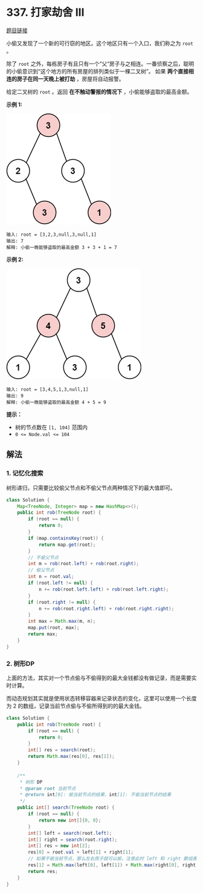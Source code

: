 # 337. 打家劫舍 III

[题目链接](https://leetcode.cn/problems/house-robber-iii/)

小偷又发现了一个新的可行窃的地区。这个地区只有一个入口，我们称之为 `root` 。

除了 `root` 之外，每栋房子有且只有一个“父“房子与之相连。一番侦察之后，聪明的小偷意识到“这个地方的所有房屋的排列类似于一棵二叉树”。 如果 **两个直接相连的房子在同一天晚上被打劫** ，房屋将自动报警。

给定二叉树的 `root` 。返回 **在不触动警报的情况下** ，小偷能够盗取的最高金额。

**示例 1:**

![img](images/337-1.jpg)

```
输入: root = [3,2,3,null,3,null,1]
输出: 7 
解释: 小偷一晚能够盗取的最高金额 3 + 3 + 1 = 7
```

**示例 2:**

![img](images/337-2.jpg)

```
输入: root = [3,4,5,1,3,null,1]
输出: 9
解释: 小偷一晚能够盗取的最高金额 4 + 5 = 9
```

**提示：**

- 树的节点数在 `[1, 104]` 范围内
- `0 <= Node.val <= 104`

## 解法

### 1. 记忆化搜索

树形递归，只需要比较偷父节点和不偷父节点两种情况下的最大值即可。

```java
class Solution {
    Map<TreeNode, Integer> map = new HashMap<>();
    public int rob(TreeNode root) {
        if (root == null) {
            return 0;
        }
        if (map.containsKey(root)) {
            return map.get(root);
        }
        // 不偷父节点
        int m = rob(root.left) + rob(root.right);
        // 偷父节点
        int n = root.val;
        if (root.left != null) {
            n += rob(root.left.left) + rob(root.left.right);
        }
        if (root.right != null) {
            n += rob(root.right.left) + rob(root.right.right);
        }
        int max = Math.max(m, n);
        map.put(root, max);
        return max;
    }
}
```

### 2. 树形DP

上面的方法，其实对一个节点偷与不偷得到的最大金钱都没有做记录，而是需要实时计算。

而动态规划其实就是使用状态转移容器来记录状态的变化，这里可以使用一个长度为 2 的数组，记录当前节点偷与不偷所得到的的最大金钱。

```java
class Solution {
    public int rob(TreeNode root) {
        if (root == null) {
            return 0;
        }
        int[] res = search(root);
        return Math.max(res[0], res[1]);
    }

    /**
     * 树形 DP
     * @param root 当前节点
     * @return int[0]: 偷当前节点的结果，int[1]: 不偷当前节点的结果
     */
    public int[] search(TreeNode root) {
        if (root == null) {
            return new int[]{0, 0};
        }
        int[] left = search(root.left);
        int[] right = search(root.right);
        int[] res = new int[2];
        res[0] = root.val + left[1] + right[1];
        // 如果不偷当前节点，那么左右孩子就可以偷，注意此时 left 和 right 数组表示的是偷不偷 left 和 right 节点的结果，而不是偷不偷当前节点的结果
        res[1] = Math.max(left[0], left[1]) + Math.max(right[0], right[1]);
        return res;
    }
}
```

